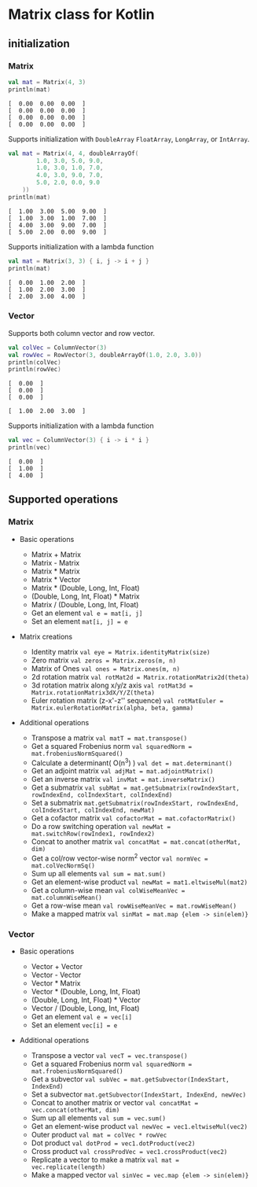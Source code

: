 # Matrix class for Kotlin
## initialization
### Matrix
```kotlin
val mat = Matrix(4, 3)
println(mat)
```
```
[  0.00  0.00  0.00  ]
[  0.00  0.00  0.00  ]
[  0.00  0.00  0.00  ]
[  0.00  0.00  0.00  ]
```
Supports initialization with `DoubleArray` `FloatArray`, `LongArray`, or `IntArray`.
```kotlin
val mat = Matrix(4, 4, doubleArrayOf(
        1.0, 3.0, 5.0, 9.0,
        1.0, 3.0, 1.0, 7.0,
        4.0, 3.0, 9.0, 7.0,
        5.0, 2.0, 0.0, 9.0
    ))
println(mat)
```
```
[  1.00  3.00  5.00  9.00  ]
[  1.00  3.00  1.00  7.00  ]
[  4.00  3.00  9.00  7.00  ]
[  5.00  2.00  0.00  9.00  ]
```
Supports initialization with a lambda function
```kotlin
val mat = Matrix(3, 3) { i, j -> i + j }
println(mat)
```
```
[  0.00  1.00  2.00  ]
[  1.00  2.00  3.00  ]
[  2.00  3.00  4.00  ]
```
### Vector
Supports both column vector and row vector.
```kotlin
val colVec = ColumnVector(3)
val rowVec = RowVector(3, doubleArrayOf(1.0, 2.0, 3.0))
println(colVec)
println(rowVec)
```
```
[  0.00  ]
[  0.00  ]
[  0.00  ]

[  1.00  2.00  3.00  ]
```
Supports initialization with a lambda function
```kotlin
val vec = ColumnVector(3) { i -> i * i }
println(vec)
```
```
[  0.00  ]
[  1.00  ]
[  4.00  ]
```

## Supported operations
### Matrix
* Basic operations
    * Matrix + Matrix
    * Matrix - Matrix
    * Matrix * Matrix
    * Matrix * Vector
    * Matrix * (Double, Long, Int, Float)
    * (Double, Long, Int, Float) * Matrix
    * Matrix / (Double, Long, Int, Float)
    * Get an element `val e = mat[i, j]`
    * Set an element `mat[i, j] = e`
  

* Matrix creations
    * Identity matrix `val eye = Matrix.identityMatrix(size)`
    * Zero matrix `val zeros = Matrix.zeros(m, n)`
    * Matrix of Ones `val ones = Matrix.ones(m, n)`
    * 2d rotation matrix `val rotMat2d = Matrix.rotationMatrix2d(theta)`
    * 3d rotation matrix along x/y/z axis `val rotMat3d = Matrix.rotationMatrix3dX/Y/Z(theta)`
    * Euler rotation matrix (z-x'-z'' sequence) `val rotMatEuler = Matrix.eulerRotationMatrix(alpha, beta, gamma)`


* Additional operations
    * Transpose a matrix `val matT = mat.transpose()`
    * Get a squared Frobenius norm `val squaredNorm = mat.frobeniusNormSquared()`
    * Calculate a determinant( O(n<sup>3</sup>) ) `val det = mat.determinant()`
    * Get an adjoint matrix `val adjMat = mat.adjointMatrix()`
    * Get an inverse matrix `val invMat = mat.inverseMatrix()`
    * Get a submatrix `val subMat = mat.getSubmatrix(rowIndexStart, rowIndexEnd, colIndexStart, colIndexEnd)`
    * Set a submatrix `mat.getSubmatrix(rowIndexStart, rowIndexEnd, colIndexStart, colIndexEnd, newMat)`
    * Get a cofactor matrix `val cofactorMat = mat.cofactorMatrix()`
    * Do a row switching operation `val newMat = mat.switchRow(rowIndex1, rowIndex2)`
    * Concat to another matrix `val concatMat = mat.concat(otherMat, dim)`
    * Get a col/row vector-wise norm<sup>2</sup> vector `val normVec = mat.colVecNormSq()`
    * Sum up all elements `val sum = mat.sum()`
    * Get an element-wise product `val newMat = mat1.eltwiseMul(mat2)`
    * Get a column-wise mean `val colWiseMeanVec = mat.columnWiseMean()`
    * Get a row-wise mean `val rowWiseMeanVec = mat.rowWiseMean()`
    * Make a mapped matrix `val sinMat = mat.map {elem -> sin(elem)}`

### Vector
* Basic operations
    * Vector + Vector
    * Vector - Vector
    * Vector * Matrix
    * Vector * (Double, Long, Int, Float)
    * (Double, Long, Int, Float) * Vector
    * Vector / (Double, Long, Int, Float)
    * Get an element `val e = vec[i]`
    * Set an element `vec[i] = e`

* Additional operations
    * Transpose a vector `val vecT = vec.transpose()`
    * Get a squared Frobenius norm `val squaredNorm = mat.frobeniusNormSquared()`
    * Get a subvector `val subVec = mat.getSubvector(IndexStart, IndexEnd)`
    * Set a subvector `mat.getSubvector(IndexStart, IndexEnd, newVec)`
    * Concat to another matrix or vector `val concatMat = vec.concat(otherMat, dim)`
    * Sum up all elements `val sum = vec.sum()`
    * Get an element-wise product `val newVec = vec1.eltwiseMul(vec2)`
    * Outer product `val mat = colVec * rowVec`
    * Dot product `val dotProd = vec1.dotProduct(vec2)`
    * Cross product `val crossProdVec = vec1.crossProduct(vec2)`
    * Replicate a vector to make a matrix `val mat = vec.replicate(length)`
    * Make a mapped vector `val sinVec = vec.map {elem -> sin(elem)}`